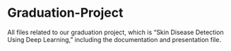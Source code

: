 # Graduation-Project
All files related to our graduation project, which is “Skin Disease Detection Using Deep Learning,” including the documentation and presentation file.
